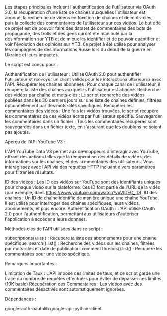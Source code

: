 Les étapes principales incluent l'authentification de l'utilisateur via OAuth 2.0, la récupération d'une liste de chaînes auxquelles l'utilisateur est abonné,
la recherche de vidéos en fonction de chaînes et de mots-clés, puis la collecte des commentaires de l'utilisateur sur ces vidéos.
Le but  dde ce projet est de pouvoir faire des dataset de commentaires des bots de propagande, des trolls et des  gens qui ont été manipulé par la désinformation sur YTB et de mieux les identifier et de pouvoir quantifier et voir l'évolution des opinions sur YTB.
Ce projet à été utilisé pour analyser les campagnes de désinformations Russe lors du début de la guerre en Ukraine et leurs impactes.

Le script est conçu pour :

  Authentification de l'utilisateur : Utilise OAuth 2.0 pour authentifier l'utilisateur et renvoyer un client valide pour les interactions ultérieures avec l'API.
  Récupérer les chaînes abonnées : Pour chaque canal de l'utilisateur, il récupère la liste des chaînes auxquelles l'utilisateur est abonné.
  Rechercher des vidéos par chaîne et mots-clés : Le script recherche des vidéos publiées dans les 30 derniers jours sur une liste de chaînes définies, filtrées optionnellement par des mots-clés spécifiques.
  Récupérer les commentaires des vidéos : Une fois les vidéos trouvées, le script récupère les commentaires de ces vidéos écrits par l'utilisateur spécifié.
  Sauvegarder les commentaires dans un fichier : Tous les commentaires récupérés sont sauvegardés dans un fichier texte, en s'assurant que les doublons ne soient pas ajoutés.

Aperçu de l'API YouTube V3 :

L'API YouTube Data V3 permet aux développeurs d'interagir avec YouTube, offrant des actions telles que la récupération des détails de vidéos, des informations sur les chaînes, et des commentaires des utilisateurs. Vous interagissez avec l'API via des requêtes HTTP incluant divers paramètres pour filtrer les résultats.

  ID des vidéos : Les ID des vidéos sur YouTube sont des identifiants uniques pour chaque vidéo sur la plateforme. Ces ID font partie de l'URL de la vidéo (par exemple, dans https://www.youtube.com/watch?v=VIDEO_ID).
  ID des chaînes : Un ID de chaîne identifie de manière unique une chaîne YouTube. Il est utilisé pour interroger des chaînes spécifiques, leurs vidéos, abonnements, et plus encore.
  Authentification OAuth : L'API utilise OAuth 2.0 pour l'authentification, permettant aux utilisateurs d'autoriser l'application à accéder à leurs données.

Méthodes clés de l'API utilisées dans ce script :

  subscriptions().list() : Récupère la liste des abonnements pour une chaîne spécifique.
  search().list() : Recherche des vidéos sur les chaînes, filtrées par mots-clés et date de publication.
  commentThreads().list() : Récupère les commentaires pour une vidéo spécifique.

Remarques Importantes :

  Limitation de Taux : L'API impose des limites de taux, et ce script garde une trace du nombre de requêtes effectuées pour éviter de dépasser ces limites (10K basic)
  Récupération des Commentaires : Les vidéos avec des commentaires désactivés sont automatiquement ignorées.

Dépendances :

  google-auth-oauthlib
  google-api-python-client
